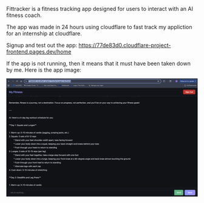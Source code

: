Fittracker is a fitness tracking app designed for users to interact with an AI fitness coach.

The app was made in 24 hours using cloudflare to fast track my appliction for an internship at cloudflare.

Signup and test out the app: https://77de83d0.cloudflare-project-frontend.pages.dev/home

If the app is not running, then it means that it must have been taken down by me. Here is the app image:

![cloudflare image](cloudflare.png)